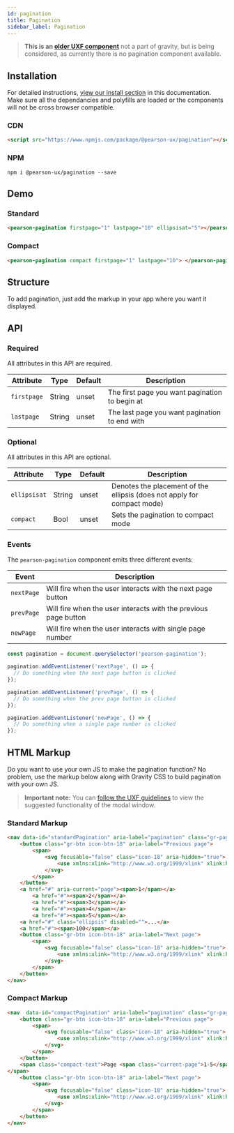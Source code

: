 ```yaml
---
id: pagination
title: Pagination
sidebar_label: Pagination
---
```



> **This is an [older UXF component](https://uxframework.pearson.com/c/pagination)**
not a part of gravity, but is being considered, as currently there is no pagination component available.

## Installation
For detailed instructions, [view our install section](https://ux.pearson.com/prototypes/gravity-documentation/docs/getting-started/install) in this documentation.  Make sure all the dependancies and polyfills are loaded or the components will not be cross browser compatible.
### CDN
```html
<script src="https://www.npmjs.com/package/@pearson-ux/pagination"></script>
```
### NPM
``` console
npm i @pearson-ux/pagination --save
```

## Demo

### Standard
<div class="box">
   <pearson-pagination firstpage="1" lastpage="10" ellipsisat="5"></pearson-pagination>
</div>



```html
<pearson-pagination firstpage="1" lastpage="10" ellipsisat="5"></pearson-pagination>
```

### Compact
<div class="box">
    <pearson-pagination firstpage="1" lastpage="10" compact> </pearson-pagination>
</div>

```html
<pearson-pagination compact firstpage="1" lastpage="10"> </pearson-pagination>
```



## Structure
To add pagination, just add the markup in your app where you want it displayed.


## API

### Required
All attributes in this API are required.

| Attribute   | Type   | Default | Description                                                                                                |
| ----------- | ------ | ------- | ---------------------------------------------------------------------------------------------------------- |
| `firstpage`      | String  | unset   | The first page you want pagination to begin at                                        |
| `lastpage` | String  | unset   | The last page you want pagination to end with                              |

### Optional
All attributes in this API are optional.

| Attribute   | Type   | Default | Description                                                                                                |
| ----------- | ------ | ------- | ---------------------------------------------------------------------------------------------------------- |
| `ellipsisat`       | String  | unset   | Denotes the placement of the ellipsis (does not apply for compact mode)|
| `compact` | Bool  | unset   | Sets the pagination to compact mode



### Events
The ```pearson-pagination``` component emits three different events:

| Event     | Description                                                                                              |
| --------- | -------------------------------------------------------------------------------------------------------- |
| `nextPage` | Will fire when the user interacts with the next page button |
| `prevPage` | Will fire when the user interacts with the previous page button |
| `newPage` | Will fire when the user interacts with single page number|


```js
const pagination = document.querySelector('pearson-pagination');

pagination.addEventListener('nextPage', () => {
  // Do something when the next page button is clicked
});

pagination.addEventListener('prevPage', () => {
  // Do something when the prev page button is clicked
});

pagination.addEventListener('newPage', () => {
  // Do something when a single page number is clicked
});
```

## HTML Markup
Do you want to use your own JS to make the pagination function?  No problem, use the markup below along with Gravity CSS to build pagination with your own JS.

> **Important note:**
You can [follow the UXF guidelines](https://uxframework.pearson.com/c/pagination) to view the suggested functionality of the modal window.

### Standard Markup

```html
<nav data-id="standardPagination" aria-label="pagination" class="gr-pagination" data-type="standard" data-pages-total="10" data-max-buttons="5" data-active-page="1" data-label="page" data-label-plural="pages">
    <button class="gr-btn icon-btn-18" aria-label="Previous page">
        <span>
            <svg focusable="false" class="icon-18" aria-hidden="true">
                <use xmlns:xlink="http://www.w3.org/1999/xlink" xlink:href="#previous-18"></use>
            </svg>
        </span>
    </button>
    <a href="#" aria-current="page"><span>1</span></a>
        <a href="#"><span>2</span></a>
        <a href="#"><span>3</span></a>
        <a href="#"><span>4</span></a>
        <a href="#"><span>5</span></a>
    <a href="#" class="ellipsis" disabled="">...</a>
    <a href="#"><span>100</span></a>
    <button class="gr-btn icon-btn-18" aria-label="Next page">
        <span>
            <svg focusable="false" class="icon-18" aria-hidden="true">
                <use xmlns:xlink="http://www.w3.org/1999/xlink" xlink:href="#next-18"></use>
            </svg>
        </span>
    </button>
</nav>
```

### Compact Markup

```html
<nav  data-id="compactPagination" aria-label="pagination" class="gr-pagination" data-pages-total="10" data-type="compact" data-active-page="1" data-label="page" data-label-plural="pages">
    <button class="gr-btn icon-btn-18" aria-label="Previous page">
        <span>
            <svg focusable="false" class="icon-18" aria-hidden="true">
                <use xmlns:xlink="http://www.w3.org/1999/xlink" xlink:href="#previous-18"></use>
            </svg>
        </span>
    </button>
    <span class="compact-text">Page <span class="current-page">1-5</span> of <span class="total-pages">20</span>
</span>
    <button class="gr-btn icon-btn-18" aria-label="Next page">
        <span>
            <svg focusable="false" class="icon-18" aria-hidden="true">
                <use xmlns:xlink="http://www.w3.org/1999/xlink" xlink:href="#next-18"></use>
            </svg>
        </span>
    </button>
</nav>
```
